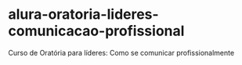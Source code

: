# alura-oratoria-lideres-comunicacao-profissional
Curso de Oratória para líderes: Como se comunicar profissionalmente
